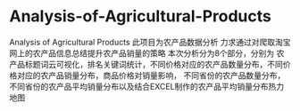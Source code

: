 # Analysis-of-Agricultural-Products
Analysis of Agricultural Products
此项目为农产品数据分析
力求通过对爬取淘宝网上的农产品信息总结提升农产品销量的策略
本次分析分为8个部分，分别为
农产品标题词云可视化，排名关键词统计，不同价格对应的农产品数量分布，不同价格对应的农产品销量分布，商品价格对销量影响，
不同省份的农产品数量分布，不同省份的农产品平均销量分布以及结合EXCEL制作的农产品平均销量分布热力地图
